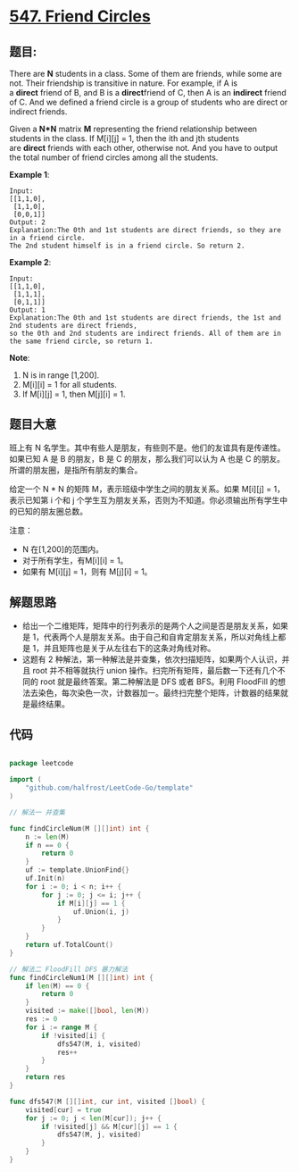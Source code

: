 # [547. Friend Circles](https://leetcode.com/problems/friend-circles/)

## 题目:

There are **N** students in a class. Some of them are friends, while some are not. Their friendship is transitive in nature. For example, if A is a **direct** friend of B, and B is a **direct**friend of C, then A is an **indirect** friend of C. And we defined a friend circle is a group of students who are direct or indirect friends.

Given a **N*N** matrix **M** representing the friend relationship between students in the class. If M[i][j] = 1, then the ith and jth students are **direct** friends with each other, otherwise not. And you have to output the total number of friend circles among all the students.

**Example 1**:

    Input: 
    [[1,1,0],
     [1,1,0],
     [0,0,1]]
    Output: 2
    Explanation:The 0th and 1st students are direct friends, so they are in a friend circle. 
    The 2nd student himself is in a friend circle. So return 2.

**Example 2**:

    Input: 
    [[1,1,0],
     [1,1,1],
     [0,1,1]]
    Output: 1
    Explanation:The 0th and 1st students are direct friends, the 1st and 2nd students are direct friends, 
    so the 0th and 2nd students are indirect friends. All of them are in the same friend circle, so return 1.

**Note**:

1. N is in range [1,200].
2. M[i][i] = 1 for all students.
3. If M[i][j] = 1, then M[j][i] = 1.


## 题目大意

班上有 N 名学生。其中有些人是朋友，有些则不是。他们的友谊具有是传递性。如果已知 A 是 B 的朋友，B 是 C 的朋友，那么我们可以认为 A 也是 C 的朋友。所谓的朋友圈，是指所有朋友的集合。

给定一个 N * N 的矩阵 M，表示班级中学生之间的朋友关系。如果 M[i][j] = 1，表示已知第 i 个和 j 个学生互为朋友关系，否则为不知道。你必须输出所有学生中的已知的朋友圈总数。


注意：

- N 在[1,200]的范围内。
- 对于所有学生，有M[i][i] = 1。
- 如果有 M[i][j] = 1，则有 M[j][i] = 1。


## 解题思路


- 给出一个二维矩阵，矩阵中的行列表示的是两个人之间是否是朋友关系，如果是 1，代表两个人是朋友关系。由于自己和自肯定朋友关系，所以对角线上都是 1，并且矩阵也是关于从左往右下的这条对角线对称。
- 这题有 2 种解法，第一种解法是并查集，依次扫描矩阵，如果两个人认识，并且 root 并不相等就执行 union 操作。扫完所有矩阵，最后数一下还有几个不同的 root 就是最终答案。第二种解法是 DFS 或者 BFS。利用 FloodFill 的想法去染色，每次染色一次，计数器加一。最终扫完整个矩阵，计数器的结果就是最终结果。


## 代码

```go

package leetcode

import (
	"github.com/halfrost/LeetCode-Go/template"
)

// 解法一 并查集

func findCircleNum(M [][]int) int {
	n := len(M)
	if n == 0 {
		return 0
	}
	uf := template.UnionFind{}
	uf.Init(n)
	for i := 0; i < n; i++ {
		for j := 0; j <= i; j++ {
			if M[i][j] == 1 {
				uf.Union(i, j)
			}
		}
	}
	return uf.TotalCount()
}

// 解法二 FloodFill DFS 暴力解法
func findCircleNum1(M [][]int) int {
	if len(M) == 0 {
		return 0
	}
	visited := make([]bool, len(M))
	res := 0
	for i := range M {
		if !visited[i] {
			dfs547(M, i, visited)
			res++
		}
	}
	return res
}

func dfs547(M [][]int, cur int, visited []bool) {
	visited[cur] = true
	for j := 0; j < len(M[cur]); j++ {
		if !visited[j] && M[cur][j] == 1 {
			dfs547(M, j, visited)
		}
	}
}

```